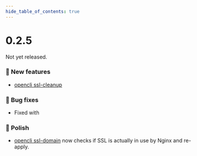 ```yaml
--- 
hide_table_of_contents: true
---
```



# 0.2.5

Not yet released.

### 🚀 New features
- [opencli ssl-cleanup](https://dev.openpanel.co/cli/commands.html#delete-unused-ssls)

### 🐛 Bug fixes
- Fixed with 


### 💅 Polish
- [opencli ssl-domain](https://dev.openpanel.co/cli/commands.html#Generate-SSL-for-a-domain) now checks if SSL is actually in use by Nginx and re-apply.
